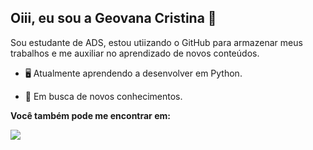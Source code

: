 ## Oiii, eu sou a Geovana Cristina 👋

Sou estudante de ADS, estou utiizando o GitHub para armazenar meus trabalhos e me auxiliar no aprendizado de novos conteúdos. 

* 🖥️ Atualmente aprendendo a desenvolver em Python.

* 🧠 Em busca de novos conhecimentos.



  
**Você também pode me encontrar em:**

<a href="https://www.linkedin.com/in/geovana-cristina-382a761a1/">
<img src="https://img.shields.io/badge/linkedin-%230077B5.svg?style=for-the-badge&logo=linkedin&logoColor=white">
